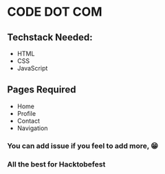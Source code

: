 # CODE DOT COM

## Techstack Needed:
- HTML
- CSS
- JavaScript

## Pages Required
- Home
- Profile
- Contact
- Navigation

### You can add issue if you feel to add more, 😁
### All the best for Hacktobefest
